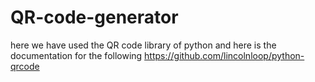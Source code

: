 # QR-code-generator
here we have used the QR code library of python and here is the documentation for the following https://github.com/lincolnloop/python-qrcode
